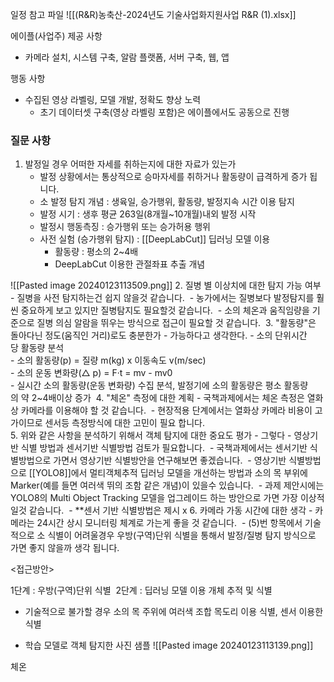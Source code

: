 일정 참고 파일
![[(R&R)농축산-2024년도 기술사업화지원사업 R&R (1).xlsx]]

에이플(사업주) 제공 사항
- 카메라 설치, 시스템 구축, 알람 플랫폼, 서버 구축, 웹, 앱

행동 사항
- 수집된 영상 라벨링, 모델 개발, 정확도 향상 노력
	- 초기 데이터셋 구축(영상 라벨링 포함)은 에이플에서도 공동으로 진행 

### 질문 사항
1. 발정일 경우 어떠한 자세를 취하는지에 대한 자료가 있는가
	- 발정 상황에서는 통상적으로 승마자세를 취하거나 활동량이 급격하게 증가 됩니다. 
	- 소 발정 탐지 개념 : 생육일, 승가행위, 활동량, 발정지속 시간 이용 탐지 
	* 발정 시기 : 생후 평균 263일(8개월~10개월)내외 발정 시작 
	* 발정시 행동측징 : 승가행위 또는 승가허용 행위 
	- 사전 실험 (승가행위 탐지) : [[DeepLabCut]] 딥러닝 모델 이용 
		- 활동량 : 평소의 2~4배
		* DeepLabCut 이용한 관절좌표 추출 개념 

![[Pasted image 20240123113509.png]]
2. 질병 별 이상치에 대한 탐지 가능 여부
	- 질병을 사전 탐지하는건 쉽지 않을것 같습니다. 
	- 농가에서는 질병보다 발정탐지를 훨씬 중요하게 보고 있지만 질병탐지도 필요할것 같습니다. 
	- 소의 체온과 움직임량을 기준으로 질병 의심 알람을 뛰우는 방식으로 접근이 필요할 것 같습니다. 
3. "활동량"은 돌아다닌 정도(움직인 거리)로도 충분한가
	- 가능하다고 생각한다.
	- 소의 단위시간당 활동량 분석   
	- 소의 활동량(p) = 질량 m(kg) x 이동속도 v(m/sec)   
	- 소의 운동 변화량(△ p) = F·t = mv - mv0  
	- 실시간 소의 활동량(운동 변화량) 수집 분석, 발정기에 소의 활동량은 평소 활동량의 약 2~4배이상 증가 
4. "체온" 측정에 대한 계획
	- 국책과제에서는 체온 측정은 열화상 카메라를 이용해야 할 것 같습니다. 
	- 현장적용 단계에서는 열화상 카메라 비용이 고가이므로 센서등 측정방식에 대한 고민이 필요 합니다. 	 
5. 위와 같은 사항을 분석하기 위해서 객체 탐지에 대한 중요도 평가
	- 그렇다
	- 영상기반 식별 방법과 센서기반 식별방법 검토가 필요합니다. 
	- 국책과제에서는 센서기반 식별방법으로 가면서 영상기반 식별방안을 연구해보면 좋겠습니다. 
	- 영상기반 식별방법으로 [[YOLO8]]에서 멀티객체추적 딥러닝 모델을 개선하는 방법과 소의 목 부위에 Marker(예를 들면 여러색 뛰의 조함 같은 개념)이 있을수 있습니다. 
	- 과제 제안시에는 YOLO8의 Multi Object Tracking 모델을 업그레이드 하는 방안으로 가면 가장 이상적일것 같습니다. 
		- **센서 기반 식별방법은 제시 x
6. 카메라 가동 시간에 대한 생각
	- 카메라는 24시간 상시 모니터링 체계로 가는게 좋을 것 같습니다. 
	- (5)번 항목에서 기술적으로 소 식별이 어려울경우 우방(구역)단위 식별을 통해서 발정/질병 탐지 방식으로 가면 좋지 않을까 생각 됩니다. 


<접근방안>

1단계 : 우방(구역)단위 식별 
2단계 : 딥러닝 모델 이용 개체 추적 및 식별 
- 기술적으로 불가할 경우 소의 목 주위에 여러색 조합 목도리 이용 식별, 센서 이용한 식별

- 학습 모델로 객체 탐지한 사진 샘플
![[Pasted image 20240123113139.png]]


체온 